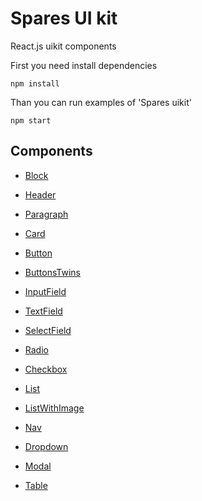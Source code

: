 # Spares UI kit

React.js uikit components

First you need install dependencies

`npm install`

Than you can run examples of 'Spares uikit'

`npm start`


## Components

- [Block](https://github.com/korchemkin/spares/tree/master/src/block)
- [Header](https://github.com/korchemkin/spares/tree/master/src/header)
- [Paragraph](https://github.com/korchemkin/spares/tree/master/src/paragraph)
- [Card](https://github.com/korchemkin/spares/tree/master/src/card)


- [Button](https://github.com/korchemkin/spares/tree/master/src/button)
- [ButtonsTwins](https://github.com/korchemkin/spares/tree/master/src/buttons_twins)


- [InputField](https://github.com/korchemkin/spares/tree/master/src/input_field)
- [TextField](https://github.com/korchemkin/spares/tree/master/src/text_field)
- [SelectField](https://github.com/korchemkin/spares/tree/master/src/select_field)
- [Radio](https://github.com/korchemkin/spares/tree/master/src/radio)
- [Checkbox](https://github.com/korchemkin/spares/tree/master/src/checkbox)


- [List](https://github.com/korchemkin/spares/tree/master/src/list)
- [ListWithImage](https://github.com/korchemkin/spares/tree/master/src/list_with_image)


- [Nav](https://github.com/korchemkin/spares/tree/master/src/nav)
- [Dropdown](https://github.com/korchemkin/spares/tree/master/src/dropdown)


- [Modal](https://github.com/korchemkin/spares/tree/master/src/modal)


- [Table](https://github.com/korchemkin/spares/tree/master/src/table)

